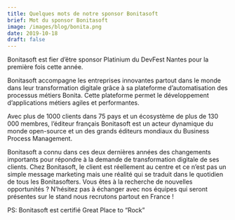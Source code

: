 ```yaml
---
title: Quelques mots de notre sponsor Bonitasoft
brief: Mot du sponsor Bonitasoft
image: /images/blog/bonita.png
date: 2019-10-18
draft: false
---
```


Bonitasoft est fier d’être sponsor Platinium du DevFest Nantes pour la première fois cette année.

Bonitasoft accompagne les entreprises innovantes partout dans le monde dans leur transformation digitale grâce à sa plateforme d’automatisation des processus métiers Bonita. Cette plateforme permet le développement d’applications métiers agiles et performantes.

Avec plus de 1000 clients dans 75 pays et un écosystème de plus de 130 000 membres, l’éditeur français Bonitasoft est un acteur dynamique du monde open-source et un des grands éditeurs mondiaux du Business Process Management.

Bonitasoft a connu dans ces deux dernières années des changements importants pour répondre à la demande de transformation digitale de ses clients. Chez Bonitasoft, le client est réellement au centre et ce n’est pas un simple message marketing mais une réalité qui se traduit dans le quotidien de tous les Bonitasofters.
Vous êtes à la recherche de nouvelles opportunités ? N’hésitez pas à échanger avec nos équipes qui seront présentes sur le stand nous recrutons partout en France !

PS: Bonitasoft est certifié Great Place to “Rock”